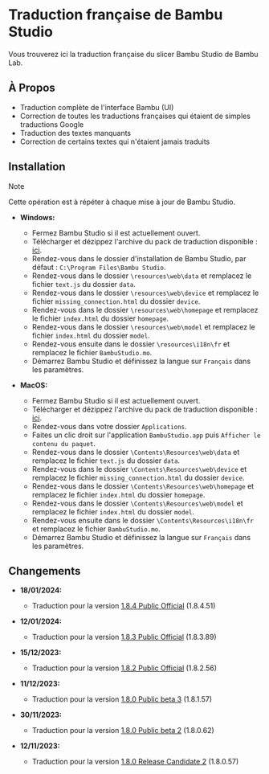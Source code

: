 # Traduction française de Bambu Studio
Vous trouverez ici la traduction française du slicer Bambu Studio de Bambu Lab.

## À Propos

- Traduction complète de l'interface Bambu (UI)
- Correction de toutes les traductions françaises qui étaient de simples traductions Google
- Traduction des textes manquants
- Correction de certains textes qui n'étaient jamais traduits

## Installation

> [!NOTE]
> Cette opération est à répéter à chaque mise à jour de Bambu Studio.

- **Windows:**
  - Fermez Bambu Studio si il est actuellement ouvert.
  - Télécharger et dézippez l'archive du pack de traduction disponible : [ici](https://github.com/Guilouz/Traduction-FR-BambuStudio/archive/refs/heads/main.zip).
  - Rendez-vous dans le dossier d'installation de Bambu Studio, par défaut : `C:\Program Files\Bambu Studio`.
  - Rendez-vous dans le dossier `\resources\web\data` et remplacez le fichier `text.js` du dossier `data`.
  - Rendez-vous dans le dossier `\resources\web\device` et remplacez le fichier `missing_connection.html` du dossier `device`.
  - Rendez-vous dans le dossier `\resources\web\homepage` et remplacez le fichier `index.html` du dossier `homepage`.
  - Rendez-vous dans le dossier `\resources\web\model` et remplacez le fichier `index.html` du dossier `model`.
  - Rendez-vous ensuite dans le dossier `\resources\i18n\fr` et remplacez le fichier `BambuStudio.mo`.
  - Démarrez Bambu Studio et définissez la langue sur `Français` dans les paramètres.

- **MacOS:**
  - Fermez Bambu Studio si il est actuellement ouvert.
  - Télécharger et dézippez l'archive du pack de traduction disponible : [ici](https://github.com/Guilouz/Traduction-FR-BambuStudio/archive/refs/heads/main.zip).
  - Rendez-vous dans votre dossier `Applications`.
  - Faites un clic droit sur l'application `BambuStudio.app` puis `Afficher le contenu du paquet`.
  - Rendez-vous dans le dossier `\Contents\Resources\web\data` et remplacez le fichier `text.js` du dossier `data`.
  - Rendez-vous dans le dossier `\Contents\Resources\web\device` et remplacez le fichier `missing_connection.html` du dossier `device`.
  - Rendez-vous dans le dossier `\Contents\Resources\web\homepage` et remplacez le fichier `index.html` du dossier `homepage`.
  - Rendez-vous dans le dossier `\Contents\Resources\web\model` et remplacez le fichier `index.html` du dossier `model`.
  - Rendez-vous ensuite dans le dossier `\Contents\Resources\i18n\fr` et remplacez le fichier `BambuStudio.mo`.
  - Démarrez Bambu Studio et définissez la langue sur `Français` dans les paramètres.

## Changements

- **18/01/2024:**
  - Traduction pour la version [1.8.4 Public Official](https://github.com/bambulab/BambuStudio/releases/tag/v01.08.04.51) (1.8.4.51)

- **12/01/2024:**
  - Traduction pour la version [1.8.3 Public Official](https://github.com/bambulab/BambuStudio/releases/tag/v01.08.03.89) (1.8.3.89)

- **15/12/2023:**
  - Traduction pour la version [1.8.2 Public Official](https://github.com/bambulab/BambuStudio/releases/tag/v01.08.02.56) (1.8.2.56)

- **11/12/2023:**
  - Traduction pour la version [1.8.0 Public beta 3](https://github.com/bambulab/BambuStudio/releases/tag/v01.08.01.57) (1.8.1.57)

- **30/11/2023:**
  - Traduction pour la version [1.8.0 Public beta 2](https://github.com/bambulab/BambuStudio/releases/tag/v01.08.00.62) (1.8.0.62)

- **12/11/2023:**
  - Traduction pour la version [1.8.0 Release Candidate 2](https://github.com/bambulab/BambuStudio/releases/tag/v01.08.00.57) (1.8.0.57)
